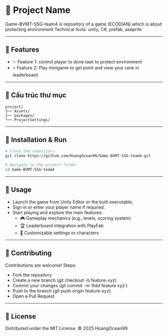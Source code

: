 # 🎯 Project Name

Game-BVMT-SSG-team4 is repository of a game (ECODIAN) which is about protecting environment
Technical tools: unity, C#, prefab, aseprite

---

## 🚀 Features
- ✨ Feature 1: control player to done task to protect environment
- ⚡ Feature 2: Play minigame to get point and view your rank in leaderboard
---

## 📂 Cấu trúc thư mục
```
project/
├── Assets/
├── packages/
└── ProjectSettings/
```

---

## 🔧 Installation & Run
```bash
# Clone the repository
git clone https://github.com/HoangOcean99/Game-BVMT-SSG-team4.git

# Navigate to the project folder
cd Game-BVMT-SSG-team4


```

---

## 📖 Usage

- Launch the game from Unity Editor or the built executable.
- Sign in or enter your player name if required.
- Start playing and explore the main features:
  + 🎮 Gameplay mechanics (e.g., levels, scoring system)
  + 🏆 Leaderboard integration with PlayFab
  + 🎨 Customizable settings or characters
  
---

## 🤝 Contributing
Contributions are welcome!
Steps:
  - Fork the repository
  - Create a new branch (git checkout -b feature-xyz)
  - Commit your changes (git commit -m 'Add feature xyz')
  - Push to the branch (git push origin feature-xyz)
  - Open a Pull Request

---

## 📜 License

Distributed under the MIT
 License.
© 2025 HoangOcean99
